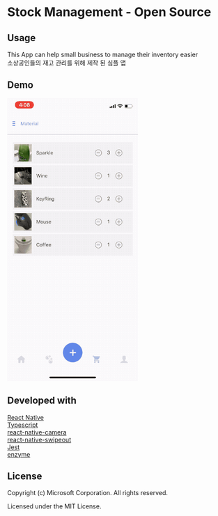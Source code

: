 # Stock Management - Open Source

## Usage
This App can help small business to manage their inventory easier  
소상공인들의 재고 관리를 위해 제작 된 심플 앱

## Demo
![](sample.gif)


## Developed with
[React Native](https://facebook.github.io/react-native/)  
[Typescript](https://www.typescriptlang.org/)  
[react-native-camera](https://github.com/react-native-community/react-native-camera)  
[react-native-swipeout](https://github.com/dancormier/react-native-swipeout)  
[Jest](https://jestjs.io/en/)  
[enzyme](https://airbnb.io/enzyme/)  


## License

Copyright (c) Microsoft Corporation. All rights reserved.

Licensed under the MIT License.
